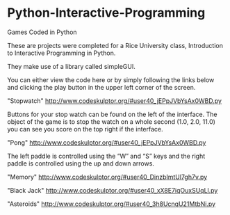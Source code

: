 # Python-Interactive-Programming
Games Coded in Python

These are projects were completed for a Rice University class, Introduction to Interactive Programming in Python.

They make use of a library called simpleGUI. 

You can either view the code here or by simply following the links below and clicking the play button in the upper 
left corner of the screen.

"Stopwatch" http://www.codeskulptor.org/#user40_jEPpJVbYsAx0WBD.py

Buttons for your stop watch can be found on the left of the interface. 
The object of the game is to stop the watch on a whole second (1.0, 2.0, 11.0)
you can see you score on the top right if the interface.

"Pong" http://www.codeskulptor.org/#user40_jEPpJVbYsAx0WBD.py

The left paddle is controlled using the “W” and “S” keys and the right paddle is controlled using the up and down arrows.

"Memory" http://www.codeskulptor.org/#user40_DinzbImtUl7gh7v.py

"Black Jack" http://www.codeskulptor.org/#user40_xX8E7iqOuxSUqLl.py

"Asteroids" http://www.codeskulptor.org/#user40_3h8UcnqU21MtbNi.py

